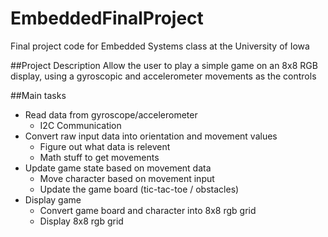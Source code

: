 # EmbeddedFinalProject
Final project code for Embedded Systems class at the University of Iowa

##Project Description
Allow the user to play a simple game on an 8x8 RGB display, using a gyroscopic and accelerometer movements as the controls

##Main tasks
- Read data from gyroscope/accelerometer
  - I2C Communication
- Convert raw input data into orientation and movement values
  - Figure out what data is relevent
  - Math stuff to get movements
- Update game state based on movement data
  - Move character based on movement input
  - Update the game board (tic-tac-toe / obstacles)
- Display game
  - Convert game board and character into 8x8 rgb grid
  - Display 8x8 rgb grid

